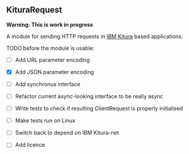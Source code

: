 KituraRequest
-------------

**Warning: This is work in progress**

A module for sending HTTP requests in [IBM Kitura](https://github.com/IBM-Swift/Kitura) based applications.

TODO before the module is usable:
- [ ] Add URL parameter encoding
- [x] Add JSON parameter encoding 
- [ ] Add synchronus interface
- [ ] Refactor current async-looking interface to be really async
- [ ] Write tests to check if resulting ClientRequest is properly initialised
- [ ] Make tests run on Linux
- [ ] Switch back to depend on IBM Kitura-net
- [ ] Add licence 

